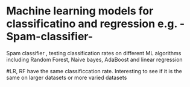 # Machine learning models for classificatino and regression e.g. -Spam-classifier-
Spam classifier , testing classification rates on different ML algorithms including Random Forest, Naive bayes, AdaBoost and linear regression


#LR, RF have the same classificcation rate. Interesting to see if it is the same on larger datasets or more varied datasets
